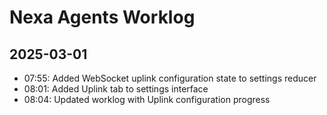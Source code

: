 # Nexa Agents Worklog

## 2025-03-01

- 07:55: Added WebSocket uplink configuration state to settings reducer
- 08:01: Added Uplink tab to settings interface
- 08:04: Updated worklog with Uplink configuration progress
